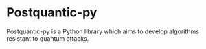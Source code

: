 # Postquantic-py
Postquantic-py is a Python library which aims to develop algorithms resistant to quantum attacks.
